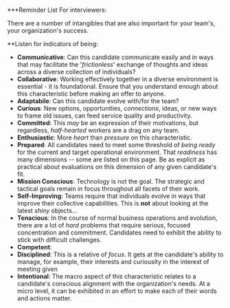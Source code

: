 ***Reminder List For interviewers:

There are a number of intangibles that are also important for your team's, your organization's success.  

**Listen for indicators of being:  

- **Communicative**: Can this candidate communicate easily and in ways that may facilitate the '*frictionless*' exchange of thoughts and ideas across a diverse collection of individuals?  
- **Collaborative**: Working effectively together in a diverse environment is essential - it is foundational.  Ensure that you understand enough about this characteristic before making an offer to anyone.  
- **Adaptabile**: Can this candidate evolve with/for the team?  
- **Curious**: New options, opportunities, *connections*, ideas, or new ways to frame old issues, can feed service quality and productivity.   
- **Committed**: This *may* be an expression of their motivations, but regardless, *half-hearted* workers are a drag on any team.  
- **Enthusiastic**: More *heart* than *pressure* on this characteristic.    
- **Prepared**: All candidates need to meet some threshold of *being ready* for the current and target operational environment.  That *readiness* has many dimensions -- some are listed on this page.  Be as explicit as practical about evaluations on this dimension of any given candidate's fit.  
- **Mission Conscious**: Technology is not the goal.  The strategic and tactical goals remain in focus throughout all facets of their work.  
- **Self-Improving**:  Teams require that individuals evolve in ways that improve their collective capabilities.  This is **not** about looking at the latest *shiny* objects...  
- **Tenacious**: In the course of normal business operations and evolution, there are a lot of *hard* problems that require serious, focused concentration and commitment.  Candidates need to exhibit the ability to stick with difficult challenges.  
- **Competent**:  
- **Disciplined**: This is a relative of *focus*.  It gets at the candidate's ability to manage, for example, their interests and curiousity in the interest of meeting given  
- **Intentional**: The macro aspect of this characteristic relates to a candidate's conscious alignment with the organization's needs.  At a micro level, it can be exhibited in an effort to make each of their words and actions matter.  
